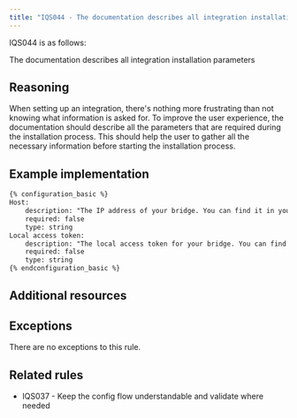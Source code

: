 ```yaml
---
title: "IQS044 - The documentation describes all integration installation parameters"
---
```


IQS044 is as follows:

The documentation describes all integration installation parameters

## Reasoning

When setting up an integration, there's nothing more frustrating than not knowing what information is asked for.
To improve the user experience, the documentation should describe all the parameters that are required during the installation process.
This should help the user to gather all the necessary information before starting the installation process.

## Example implementation

```markdown
{% configuration_basic %}
Host:
    description: "The IP address of your bridge. You can find it in your router or in the Integration app under **Bridge Settings** -> **Local API**."
    required: false
    type: string
Local access token:
    description: "The local access token for your bridge. You can find it in the Integration app under **Bridge Settings** -> **Local API**."
    required: false
    type: string
{% endconfiguration_basic %}
```

## Additional resources


## Exceptions

There are no exceptions to this rule.

## Related rules

- IQS037 - Keep the config flow understandable and validate where needed
